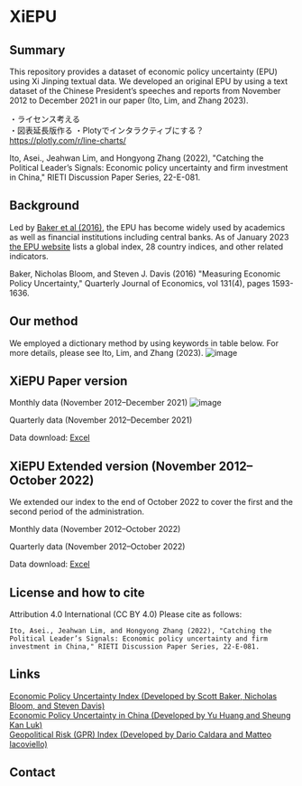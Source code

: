 # XiEPU
## Summary
This repository provides a dataset of economic policy uncertainty (EPU) using Xi Jinping textual data. We developed an original EPU by using a text dataset of the Chinese President’s speeches and reports from November 2012 to December 2021 in our paper (Ito, Lim, and Zhang 2023).

・ライセンス考える  
・図表延長版作る
・Plotyでインタラクティブにする？
https://plotly.com/r/line-charts/

Ito, Asei., Jeahwan Lim, and Hongyong Zhang (2022), "Catching the Political Leader’s Signals: Economic policy uncertainty and firm investment in China," RIETI Discussion Paper Series, 22-E-081.  

## Background
 Led by [Baker et al (2016)](https://academic.oup.com/qje/article/131/4/1593/2468873), the EPU has become widely used by academics as well as financial institutions including central banks. As of January 2023 [the EPU website](https://www.policyuncertainty.com/) lists a global index, 28 country indices, and other related indicators.
 
Baker, Nicholas Bloom, and Steven J. Davis (2016) "Measuring Economic Policy Uncertainty," Quarterly Journal of Economics, vol 131(4), pages 1593-1636.
 
## Our method
We employed a dictionary method by using keywords in table below. For more details, please see Ito, Lim, and Zhang (2023). 
![image](https://user-images.githubusercontent.com/63130024/211631099-1b43054b-58db-4d8a-b186-d4111ca6b328.png)

## XiEPU Paper version 
Monthly data (November 2012–December 2021)
![image](https://user-images.githubusercontent.com/63130024/211631172-5a4b5b18-0419-4944-8125-c853963b3fff.png)

Quarterly data (November 2012–December 2021)

Data download: [Excel]()

## XiEPU Extended version (November 2012–October 2022)
We extended our index to the end of October 2022 to cover the first and the second period of the administration.

Monthly data (November 2012–October 2022)

Quarterly data (November 2012–October 2022)

Data download: [Excel]()

## License and how to cite
Attribution 4.0 International (CC BY 4.0)
Please cite as follows:
```
Ito, Asei., Jeahwan Lim, and Hongyong Zhang (2022), "Catching the Political Leader’s Signals: Economic policy uncertainty and firm investment in China," RIETI Discussion Paper Series, 22-E-081.
```

## Links
[Economic Policy Uncertainty Index (Developed by Scott Baker, Nicholas Bloom, and Steven Davis)](https://www.policyuncertainty.com/)   
[Economic Policy Uncertainty in China (Developed by Yu Huang and Sheung Kan Luk)](https://economicpolicyuncertaintyinchina.weebly.com/)  
[Geopolitical Risk (GPR) Index (Developed by Dario Caldara and Matteo Iacoviello)](https://www.matteoiacoviello.com/gpr.htm)

## Contact

